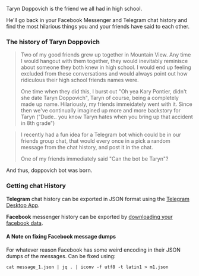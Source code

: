 Taryn Doppovich is the friend we all had in high school.

He'll go back in your Facebook Messenger and Telegram chat history and find
the most hilarious things you and your friends have said to each other.

### The history of Taryn Doppovich

> Two of my good friends grew up together in Mountain View. Any time I would
> hangout with them together, they would inevitably reminisce about someone
> they both knew in high school. I would end up feeling excluded from these
> conversations and would always point out how ridiculous their high school
> friends names were.
>
> One time when they did this, I burst out "Oh yea Kary Pontier, didn't she
> date Taryn Doppovich", Taryn of course, being a completely made up name.
> Hilariously, my friends immeidately went with it. Since then we've
> continually imagined up more and more backstory for Taryn ("Dude.. you know
> Taryn hates when you bring up that accident in 8th grade")

> I recently had a fun idea for a Telegram bot which could be in our friends
> group chat, that would every once in a pick a random message from the chat
> history, and post it in the chat.
>
> One of my friends immediately said "Can the bot be Taryn"?

And thus, doppovich bot was born.

### Getting chat History

**Telegram** chat history can be exported in JSON format using the [Telegram
Desktop App](https://desktop.telegram.org/).

**Facebook** messenger history can be exported by [downloading your facebook
data](https://www.facebook.com/help/212802592074644).

#### A Note on fixing Facebook message dumps

For whatever reason Facebook has some weird encoding in their JSON dumps of the
messages. Can be fixed using:

```
cat message_1.json | jq . | iconv -f utf8 -t latin1 > m1.json
```
